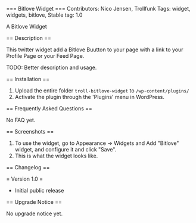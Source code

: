 === Bitlove Widget ===
Contributors: Nico Jensen, Trollfunk
Tags: widget, widgets, bitlove,
Stable tag: 1.0

A Bitlove Widget

== Description ==

This twitter widget add a Bitlove Buutton to your page with a link to your Profile Page or your Feed Page.


TODO: Better description and usage.

== Installation ==

1. Upload the entire folder `troll-bitlove-widget` to `/wp-content/plugins/`
2. Activate the plugin through the 'Plugins' menu in WordPress.

== Frequently Asked Questions ==

No FAQ yet.

== Screenshots ==

1. To use the widget, go to Appearance -> Widgets and Add "Bitlove" widget, and configure it and click "Save".
2. This is what the widget looks like.

== Changelog ==

= Version 1.0 =

* Initial public release

== Upgrade Notice ==

No upgrade notice yet.